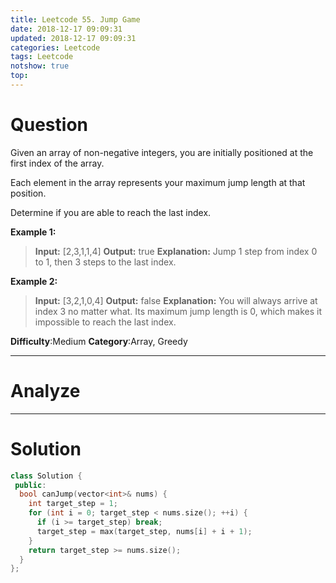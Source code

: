 ```yaml
---
title: Leetcode 55. Jump Game
date: 2018-12-17 09:09:31
updated: 2018-12-17 09:09:31
categories: Leetcode
tags: Leetcode
notshow: true
top:
---
```


# Question


Given an array of non-negative integers, you are initially positioned at the first index of the array.

Each element in the array represents your maximum jump length at that position.

Determine if you are able to reach the last index.

**Example 1:**

> **Input:** [2,3,1,1,4]
> **Output:** true
> **Explanation:** Jump 1 step from index 0 to 1, then 3 steps to the last index.

**Example 2:**

> **Input:** [3,2,1,0,4]
> **Output:** false
> **Explanation:** You will always arrive at index 3 no matter what. Its maximum jump length is 0, which makes it impossible to reach the last index.

**Difficulty**:Medium
**Category**:Array, Greedy

<!-- more -->

------------

# Analyze

------------

# Solution

```cpp
class Solution {
 public:
  bool canJump(vector<int>& nums) {
    int target_step = 1;
    for (int i = 0; target_step < nums.size(); ++i) {
      if (i >= target_step) break;
      target_step = max(target_step, nums[i] + i + 1);
    }
    return target_step >= nums.size();
  }
};
```